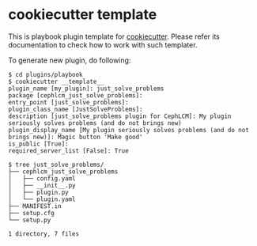 # cookiecutter template

This is playbook plugin template for
[cookiecutter](https://cookiecutter.readthedocs.io). Please refer its
documentation to check how to work with such templater.

To generate new plugin, do following:

```shell
$ cd plugins/playbook
$ cookiecutter __template__
plugin_name [my_plugin]: just_solve_problems
package [cephlcm_just_solve_problems]:
entry_point [just_solve_problems]:
plugin_class_name [JustSolveProblems]:
description [just_solve_problems plugin for CephLCM]: My plugin seriously solves problems (and do not brings new)
plugin_display_name [My plugin seriously solves problems (and do not brings new)]: Magic button 'Make good'
is_public [True]:
required_server_list [False]: True

$ tree just_solve_problems/
├── cephlcm_just_solve_problems
│   ├── config.yaml
│   ├── __init__.py
│   ├── plugin.py
│   └── plugin.yaml
├── MANIFEST.in
├── setup.cfg
└── setup.py

1 directory, 7 files
```
